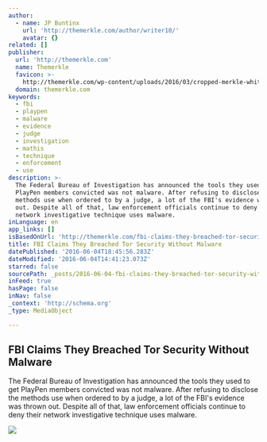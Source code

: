 ```yaml
---
author:
  - name: JP Buntinx
    url: 'http://themerkle.com/author/writer10/'
    avatar: {}
related: []
publisher:
  url: 'http://themerkle.com'
  name: Themerkle
  favicon: >-
    http://themerkle.com/wp-content/uploads/2016/03/cropped-merkle-white-1-192x192.png
  domain: themerkle.com
keywords:
  - fbi
  - playpen
  - malware
  - evidence
  - judge
  - investigation
  - mathis
  - technique
  - enforcement
  - use
description: >-
  The Federal Bureau of Investigation has announced the tools they used to get
  PlayPen members convicted was not malware. After refusing to disclose the
  methods use when ordered to by a judge, a lot of the FBI's evidence was thrown
  out. Despite all of that, law enforcement officials continue to deny their
  network investigative technique uses malware.
inLanguage: en
app_links: []
isBasedOnUrl: 'http://themerkle.com/fbi-claims-they-breached-tor-security-without-malware/'
title: FBI Claims They Breached Tor Security Without Malware
datePublished: '2016-06-04T18:45:56.283Z'
dateModified: '2016-06-04T14:41:23.073Z'
starred: false
sourcePath: _posts/2016-06-04-fbi-claims-they-breached-tor-security-without-malware.md
inFeed: true
hasPage: false
inNav: false
_context: 'http://schema.org'
_type: MediaObject

---
```

<article style=""><h1>FBI Claims They Breached Tor Security Without Malware</h1><p>The Federal Bureau of Investigation has announced the tools they used to get PlayPen members convicted was not malware. After refusing to disclose the methods use when ordered to by a judge, a lot of the FBI's evidence was thrown out. Despite all of that, law enforcement officials continue to deny their network investigative technique uses malware.</p><img src="http://themerkle.com/wp-content/uploads/2016/06/shutterstock_336940289.jpg" /></article>